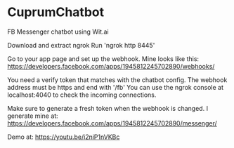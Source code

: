 # CuprumChatbot
FB Messenger chatbot using Wit.ai

Download and extract ngrok
Run 'ngrok http 8445'

Go to your app page and set up the webhook.
Mine looks like this:
https://developers.facebook.com/apps/1945812245702890/webhooks/

You need a verify token that matches with the chatbot config.
The webhook address must be https and end with '/fb'
You can use the ngrok console at localhost:4040 to check the incoming connections.

Make sure to generate a fresh token when the webhook is changed.
I generate mine at:
https://developers.facebook.com/apps/1945812245702890/messenger/

Demo at: https://youtu.be/i2niP1nVKBc
